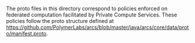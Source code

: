 <!--
 Copyright 2021 Google LLC

 Licensed under the Apache License, Version 2.0 (the "License");
 you may not use this file except in compliance with the License.
 You may obtain a copy of the License at

      http://www.apache.org/licenses/LICENSE-2.0

 Unless required by applicable law or agreed to in writing, software
 distributed under the License is distributed on an "AS IS" BASIS,
 WITHOUT WARRANTIES OR CONDITIONS OF ANY KIND, either express or implied.
 See the License for the specific language governing permissions and
 limitations under the License.
-->

The proto files in this directory correspond to policies enforced on federated
computation facilitated by Private Compute Services. These policies follow the
proto structure defined at
https://github.com/PolymerLabs/arcs/blob/master/java/arcs/core/data/proto/manifest.proto.
